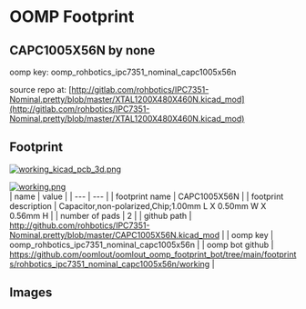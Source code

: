 # OOMP Footprint  
## CAPC1005X56N  by none  
  
oomp key: oomp_rohbotics_ipc7351_nominal_capc1005x56n  
  
source repo at: [http://gitlab.com/rohbotics/IPC7351-Nominal.pretty/blob/master/XTAL1200X480X460N.kicad_mod](http://gitlab.com/rohbotics/IPC7351-Nominal.pretty/blob/master/XTAL1200X480X460N.kicad_mod)  
## Footprint  
  
[![working_kicad_pcb_3d.png](working_kicad_pcb_3d_600.png)](working_kicad_pcb_3d.png)  
  
[![working.png](working_600.png)](working.png)  
| name | value | 
| --- | --- | 
| footprint name | CAPC1005X56N | 
| footprint description | Capacitor,non-polarized,Chip;1.00mm L X 0.50mm W X 0.56mm H | 
| number of pads | 2 | 
| github path | http://github.com/rohbotics/IPC7351-Nominal.pretty/blob/master/CAPC1005X56N.kicad_mod | 
| oomp key | oomp_rohbotics_ipc7351_nominal_capc1005x56n | 
| oomp bot github | https://github.com/oomlout/oomlout_oomp_footprint_bot/tree/main/footprints/rohbotics_ipc7351_nominal_capc1005x56n/working | 
## Images  
